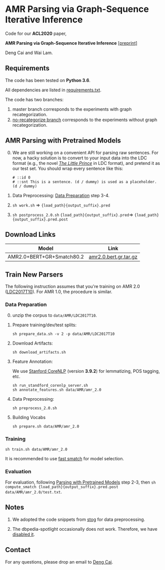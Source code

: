 # AMR Parsing via Graph-Sequence Iterative Inference

Code for our **ACL2020** paper, 

**AMR Parsing via Graph-Sequence Iterative Inference** [[preprint]](http://arxiv.org/abs/2004.05572)

Deng Cai and Wai Lam.

## Requirements

The code has been tested on **Python 3.6**.

All dependencies are listed in [requirements.txt](requirements.txt).

The code has two branches:

1. master branch corresponds to the experiments with graph recategorization.
2. [no-recategorize branch](https://github.com/jcyk/AMR-gs/tree/no-recategorize) corresponds to the experiments without graph recategorization.

## AMR Parsing with Pretrained Models
0. We are still working on a convenient API for parsing raw sentences. For now, a hacky solution is to convert to your input data into the LDC format (e.g., the novel [*The Little Prince*](https://amr.isi.edu/download/amr-bank-struct-v3.0.txt) in LDC format), and pretend it as our test set. You should wrap every sentence like this:

   ```
   # ::id 0
   # ::snt This is a sentence. (d / dummy) is used as a placeholder.
   (d / dummy)
   ```

1. Data Preprocessing: [Data Preparation](https://github.com/jcyk/AMR-gs#data-preparation) step 3-4. 

2. `sh work.sh` => `{load_path}{output_suffix}.pred`

3. `sh postprocess_2.0.sh` `{load_path}{output_suffix}.pred`=> `{load_path}{output_suffix}.pred.post`

## Download Links

|           Model           | Link |
| :-----------------------: | ---- |
| AMR2.0+BERT+GR+Smatch80.2 |  [amr2.0.bert.gr.tar.gz](https://drive.google.com/open?id=1v1fEoJGIrpM6kRzY796nDy2Ju6eFLs9-)    |

## Train New Parsers

The following instruction assumes that you're training on AMR 2.0 ([LDC2017T10](https://catalog.ldc.upenn.edu/LDC2017T10)). For AMR 1.0, the procedure is similar.

### Data Preparation

0. unzip the corpus to `data/AMR/LDC2017T10`.

1. Prepare training/dev/test splits:

   ```sh prepare_data.sh -v 2 -p data/AMR/LDC2017T10```

3. Download Artifacts:

   ```sh download_artifacts.sh```

3. Feature Annotation:

   We use [Stanford CoreNLP](https://stanfordnlp.github.io/CoreNLP/index.html) (version **3.9.2**) for lemmatizing, POS tagging, etc.

   ```
   sh run_standford_corenlp_server.sh
   sh annotate_features.sh data/AMR/amr_2.0
   ```

4. Data Preprocessing:

   ```sh preprocess_2.0.sh ```

5. Building Vocabs

   ```sh prepare.sh data/AMR/amr_2.0```

### Training 

`sh train.sh data/AMR/amr_2.0`

It is recommended to use [fast smatch](./tools/fast_smatch) for model selection.

### Evaluation

For evaluation, following [Parsing with Pretrained Models](https://github.com/jcyk/AMR-gs#amr-parsing-with-pretrained-models) step 2-3, then `sh compute_smatch {load_path}{output_suffix}.pred.post data/AMR/amr_2.0/test.txt`.

## Notes

1. We adopted the code snippets from [stog](https://github.com/sheng-z/stog) for data preprocessing.

2. The dbpedia-spotlight occasionally does not work. Therefore, we have [disabled it](https://github.com/jcyk/AMR-gs/blob/52d2a95cb3c654d2dcefdd2bc85c5d54b84c027d/stog/data/dataset_readers/amr_parsing/postprocess/wikification.py#L61-L63).

## Contact
For any questions, please drop an email to [Deng Cai](https://jcyk.github.io/).
